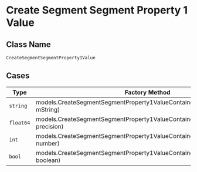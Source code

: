 
# Create Segment Segment Property 1 Value

## Class Name

`CreateSegmentSegmentProperty1Value`

## Cases

| Type | Factory Method |
|  --- | --- |
| `string` | models.CreateSegmentSegmentProperty1ValueContainer.FromString(string mString) |
| `float64` | models.CreateSegmentSegmentProperty1ValueContainer.FromPrecision(float64 precision) |
| `int` | models.CreateSegmentSegmentProperty1ValueContainer.FromNumber(int number) |
| `bool` | models.CreateSegmentSegmentProperty1ValueContainer.FromBoolean(bool boolean) |

